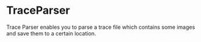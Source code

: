 # TraceParser
Trace Parser enables you to parse a trace file which contains some images and save them to a certain location.

